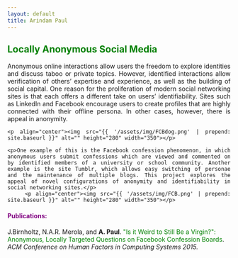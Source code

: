 ```yaml
---
layout: default
title: Arindam Paul
---
```


<div class="intro" align="justify">
	<h2 class="pageTitle"><font color="green">Locally Anonymous Social Media</font></h2>
	<p>Anonymous online interactions allow users the freedom to explore identities and discuss taboo or private topics. However, identified interactions allow verification of others’ expertise and experience, as well as the building of social capital.  One reason for the proliferation of modern social networking sites is that each offers a different take on users’ identifiability. Sites such as LinkedIn and Facebook encourage users to create profiles that are highly connected with their offline persona. In other cases, however, there is appeal in anonymity. </p>

	<p align="center"><img src="{{ '/assets/img/FCBdog.png' | prepend: site.baseurl }}" alt="" height="280" width="350"></p>

	<p>One example of this is the Facebook confession phenomenon, in which anonymous users submit confessions which are viewed and commented on by identified members of a university or school community. Another example is the site Tumblr, which allows easy switching of personae and the maintenance of multiple blogs. This project explores the appeal of novel configurations of anonymity and identifiability in social networking sites.</p>
		<p align="center"><img src="{{ '/assets/img/FCB.png' | prepend: site.baseurl }}" alt="" height="280" width="350"></p>
</div>
<h4><font color="purple" >Publications: </font></h4>
<p>J.Birnholtz, N.A.R. Merola, and <b>A. Paul</b>. <a href="/assets/pdf/FCB.pdf" style="text-decoration: none;" onmouseover="this.style.textDecoration = 'underline'" onmouseout="this.style.textDecoration = 'none'" ><font color="green">"Is it Weird to Still Be a Virgin?": Anonymous, Locally Targeted Questions on Facebook Confession Boards</font></a>. <i>ACM Conference on Human Factors in Computing Systems 2015.</i></p>
